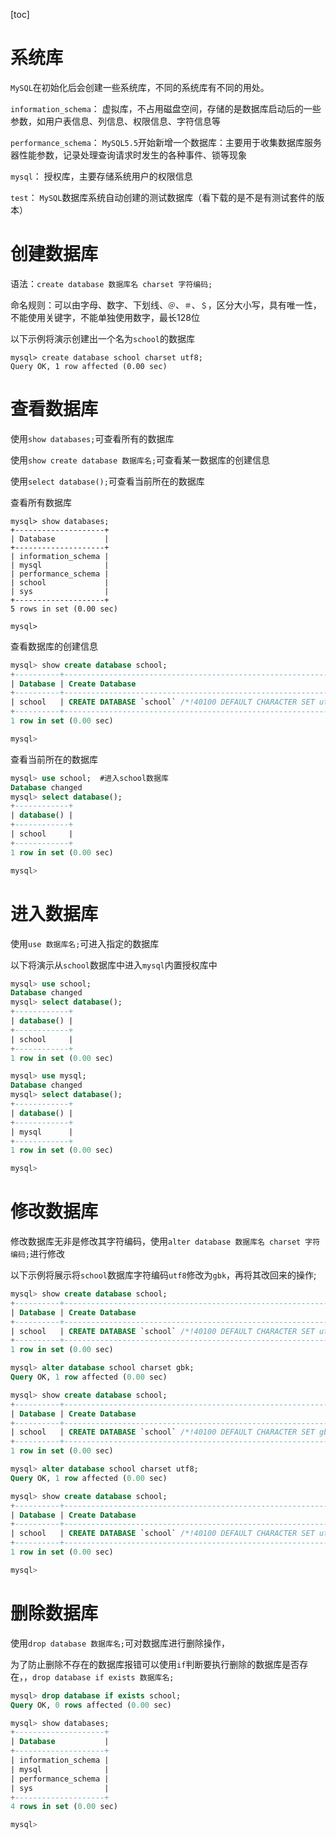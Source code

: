 [toc]

# 系统库

`MySQL`在初始化后会创建一些系统库，不同的系统库有不同的用处。

`information_schema`： 虚拟库，不占用磁盘空间，存储的是数据库启动后的一些参数，如用户表信息、列信息、权限信息、字符信息等

`performance_schema`： `MySQL5.5`开始新增一个数据库：主要用于收集数据库服务器性能参数，记录处理查询请求时发生的各种事件、锁等现象

`mysql`： 授权库，主要存储系统用户的权限信息

`test`： `MySQL`数据库系统自动创建的测试数据库（看下载的是不是有测试套件的版本）

# 创建数据库

语法：`create database 数据库名 charset 字符编码;`

命名规则：可以由字母、数字、下划线、`＠`、`＃`、`＄`，区分大小写，具有唯一性，不能使用关键字，不能单独使用数字，最长128位

以下示例将演示创建出一个名为`school`的数据库

```shell
mysql> create database school charset utf8;
Query OK, 1 row affected (0.00 sec)
```

# 查看数据库

使用`show databases;`可查看所有的数据库

使用`show create database 数据库名;`可查看某一数据库的创建信息

使用`select database();`可查看当前所在的数据库

查看所有数据库

```smalltalk
mysql> show databases;
+--------------------+
| Database           |
+--------------------+
| information_schema |
| mysql              |
| performance_schema |
| school             |
| sys                |
+--------------------+
5 rows in set (0.00 sec)

mysql>
```

查看数据库的创建信息

```sql
mysql> show create database school;
+----------+-----------------------------------------------------------------+
| Database | Create Database                                                 |
+----------+-----------------------------------------------------------------+
| school   | CREATE DATABASE `school` /*!40100 DEFAULT CHARACTER SET utf8 */ |
+----------+-----------------------------------------------------------------+
1 row in set (0.00 sec)

mysql>
```

查看当前所在的数据库

```sql
mysql> use school;  #进入school数据库
Database changed
mysql> select database();
+------------+
| database() |
+------------+
| school     |
+------------+
1 row in set (0.00 sec)

mysql>
```

# 进入数据库

使用`use 数据库名;`可进入指定的数据库

以下将演示从`school`数据库中进入`mysql`内置授权库中

```sql
mysql> use school;
Database changed
mysql> select database();
+------------+
| database() |
+------------+
| school     |
+------------+
1 row in set (0.00 sec)

mysql> use mysql;
Database changed
mysql> select database();
+------------+
| database() |
+------------+
| mysql      |
+------------+
1 row in set (0.00 sec)

mysql>
```

# 修改数据库

修改数据库无非是修改其字符编码，使用`alter database 数据库名 charset 字符编码;`进行修改

以下示例将展示将`school`数据库字符编码`utf8`修改为`gbk`，再将其改回来的操作;

```sql
mysql> show create database school;
+----------+-----------------------------------------------------------------+
| Database | Create Database                                                 |
+----------+-----------------------------------------------------------------+
| school   | CREATE DATABASE `school` /*!40100 DEFAULT CHARACTER SET utf8 */ |
+----------+-----------------------------------------------------------------+
1 row in set (0.00 sec)

mysql> alter database school charset gbk;
Query OK, 1 row affected (0.00 sec)

mysql> show create database school;
+----------+----------------------------------------------------------------+
| Database | Create Database                                                |
+----------+----------------------------------------------------------------+
| school   | CREATE DATABASE `school` /*!40100 DEFAULT CHARACTER SET gbk */ |
+----------+----------------------------------------------------------------+
1 row in set (0.00 sec)

mysql> alter database school charset utf8;
Query OK, 1 row affected (0.00 sec)

mysql> show create database school;
+----------+-----------------------------------------------------------------+
| Database | Create Database                                                 |
+----------+-----------------------------------------------------------------+
| school   | CREATE DATABASE `school` /*!40100 DEFAULT CHARACTER SET utf8 */ |
+----------+-----------------------------------------------------------------+
1 row in set (0.00 sec)

mysql>
```



# 删除数据库

使用`drop database 数据库名;`可对数据库进行删除操作，

为了防止删除不存在的数据库报错可以使用`if`判断要执行删除的数据库是否存在，，`drop database if exists 数据库名;`

```sql
mysql> drop database if exists school;
Query OK, 0 rows affected (0.00 sec)

mysql> show databases;
+--------------------+
| Database           |
+--------------------+
| information_schema |
| mysql              |
| performance_schema |
| sys                |
+--------------------+
4 rows in set (0.00 sec)

mysql>
```